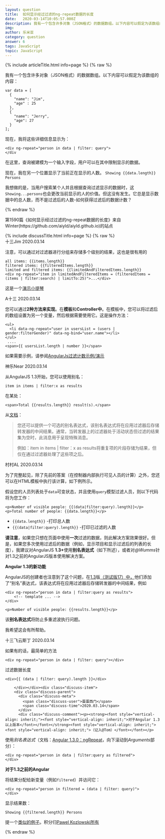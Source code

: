 ```yaml
---
layout: question
title:  如何显示经过过滤的ng-repeat数据的长度
date:   2020-03-14T10:05:57.000Z
description: 我有一个包含许多对象（JSON格式）的数据数组。以下内容可以假定为该数组的内容：var data = \[  {    "name"  "Jim",...
img: 
author: 乐米亚
category: question
answer: 6
tags: JavaScript
topic: JavaScript
---
```

<div class="article-root">
  <div class="article">
    {% include articleTitle.html info=page %}
    {% raw %}
    <div class="article-content"><p><font style="vertical-align: inherit;"><font style="vertical-align: inherit;">我有一个包含许多对象（JSON格式）的数据数组。</font><font style="vertical-align: inherit;">以下内容可以假定为该数组的内容：</font></font></p>

<pre><code>var data = [<font></font>
  {<font></font>
    "name": "Jim",<font></font>
    "age" : 25<font></font>
  },<font></font>
  {<font></font>
    "name": "Jerry",<font></font>
    "age": 27<font></font>
  }<font></font>
];<font></font>
</code></pre>

<p><font style="vertical-align: inherit;"><font style="vertical-align: inherit;">现在，我将这些详细信息显示为：</font></font></p>

<pre><code>&lt;div ng-repeat="person in data | filter: query"&gt;<font></font>
&lt;/div<font></font>
</code></pre>

<p><font style="vertical-align: inherit;"><font style="vertical-align: inherit;">在这里，查询被建模为一个输入字段，用户可以在其中限制显示的数据。</font></font></p>

<p><font style="vertical-align: inherit;"><font style="vertical-align: inherit;">现在，我在另一个位置显示了当前正在显示的人数。 </font></font><code>Showing {{data.length}} Persons</code>  </p>

<p><font style="vertical-align: inherit;"><font style="vertical-align: inherit;">我想做的是，当用户搜索某个人并且根据查询过滤显示的数据时，这</font></font><code>Showing...persons</code><font style="vertical-align: inherit;"><font style="vertical-align: inherit;">也会更改当前显示的人的价值。</font><font style="vertical-align: inherit;">但这没有发生。</font><font style="vertical-align: inherit;">它总是显示数据中的总人数，而不是过滤后的人数-如何获得过滤后的数据计数？</font></font></p></div>
    {% endraw %}
  </div>
  <p class="winter_mark">第1590篇《如何显示经过过滤的ng-repeat数据的长度》来自Winter(https://github.com/aiyld/aiyld.github.io)的站点</p>
  <div class="discuss-wrapper">
    {% include discussTitle.html info=page %}
    {% raw %}
    <div class="discuss-item">
        <div class="discuss-parent">
          <div class="discuss-meta">
            <span class="discuss-user">十三Jim</span>
            <span class="discuss-time">2020.03.14</span>
          </div>
          <div class="discuss-comment"><p><font style="vertical-align: inherit;"><font style="vertical-align: inherit;">注意，可以通过对过滤器进行分组来存储多个级别的结果，这也是很有用的</font></font></p>

<pre><code>all items: {{items.length}}<font></font>
filtered items: {{filteredItems.length}}<font></font>
limited and filtered items: {{limitedAndFilteredItems.length}}<font></font>
&lt;div ng-repeat="item in limitedAndFilteredItems = (filteredItems = (items | filter:search) | limitTo:25)"&gt;...&lt;/div&gt;<font></font>
</code></pre>

<p><font style="vertical-align: inherit;"><font style="vertical-align: inherit;">这是一个</font></font><a href="https://jsfiddle.net/fxzby80p/" rel="noreferrer"><font style="vertical-align: inherit;"><font style="vertical-align: inherit;">演示小提琴</font></font></a> </p></div>
        </div></div><div class="discuss-item">
        <div class="discuss-parent">
          <div class="discuss-meta">
            <span class="discuss-user">A十三</span>
            <span class="discuss-time">2020.03.14</span>
          </div>
          <div class="discuss-comment"><p><font style="vertical-align: inherit;"><font style="vertical-align: inherit;">您可以通过</font></font><strong><font style="vertical-align: inherit;"><font style="vertical-align: inherit;">2种方法来实现</font></font></strong><font style="vertical-align: inherit;"><font style="vertical-align: inherit;">。</font><font style="vertical-align: inherit;">在</font></font><strong><font style="vertical-align: inherit;"><font style="vertical-align: inherit;">模板</font></font></strong><font style="vertical-align: inherit;"><font style="vertical-align: inherit;">和</font></font><strong><font style="vertical-align: inherit;"><font style="vertical-align: inherit;">Controller中</font></font></strong><font style="vertical-align: inherit;"><font style="vertical-align: inherit;">。</font><font style="vertical-align: inherit;">在模板中，您可以将过滤后的数组设置为另一个变量，然后根据需要使用它。</font><font style="vertical-align: inherit;">这是操作方法：</font></font></p>

<pre><code>&lt;ul&gt;<font></font>
  &lt;li data-ng-repeat="user in usersList = (users | gender:filterGender)" data-ng-bind="user.name"&gt;&lt;/li&gt;<font></font>
&lt;/ul&gt;<font></font>
 ....<font></font>
&lt;span&gt;{{ usersList.length | number }}&lt;/span&gt;<font></font>
</code></pre>

<p><font style="vertical-align: inherit;"><font style="vertical-align: inherit;">如果需要示例，请参阅</font></font><a href="http://www.w3docs.com/snippets/angularjs/how-to-show-angularjs-filtered-count.html" rel="noreferrer"><font style="vertical-align: inherit;"><font style="vertical-align: inherit;">AngularJs过滤计数示例/演示</font></font></a></p></div>
        </div></div><div class="discuss-item">
        <div class="discuss-parent">
          <div class="discuss-meta">
            <span class="discuss-user">神乐Near</span>
            <span class="discuss-time">2020.03.14</span>
          </div>
          <div class="discuss-comment"><p><font style="vertical-align: inherit;"><font style="vertical-align: inherit;">从AngularJS 1.3开始，您可以使用别名：  </font></font></p>

<pre><code>item in items | filter:x as results
</code></pre>

<p><font style="vertical-align: inherit;"><font style="vertical-align: inherit;">在某处：</font></font></p>

<pre><code>&lt;span&gt;Total {{results.length}} result(s).&lt;/span&gt;
</code></pre>

<p><font style="vertical-align: inherit;"><font style="vertical-align: inherit;">从</font></font><a href="https://code.angularjs.org/1.3.0-beta.17/docs/api/ng/directive/ngRepeat" rel="noreferrer"><font style="vertical-align: inherit;"><font style="vertical-align: inherit;">文档</font></font></a><font style="vertical-align: inherit;"><font style="vertical-align: inherit;">：</font></font></p>

<blockquote>
  <p><font style="vertical-align: inherit;"><font style="vertical-align: inherit;">您还可以提供一个可选的别名表达式，该别名表达式将在应用过滤器后存储转发器的中间结果。</font><font style="vertical-align: inherit;">通常，当转发器上的过滤器处于活动状态但过滤的结果集为空时，此消息用于呈现特殊消息。</font></font></p>
  
  <p><font style="vertical-align: inherit;"><font style="vertical-align: inherit;">例如：item in items | </font><font style="vertical-align: inherit;">filter：x as results将重复项的片段存储为结果，但仅在通过过滤器处理了这些项之后。</font></font></p>
</blockquote></div>
        </div></div><div class="discuss-item">
        <div class="discuss-parent">
          <div class="discuss-meta">
            <span class="discuss-user">村村AL</span>
            <span class="discuss-time">2020.03.14</span>
          </div>
          <div class="discuss-comment"><p><font style="vertical-align: inherit;"><font style="vertical-align: inherit;">为了完整起见，除了先前的答案（在控制器内部执行可见人员的计算）之外，您还可以在HTML模板中执行该计算，如下例所示。</font></font></p>

<p><font style="vertical-align: inherit;"><font style="vertical-align: inherit;">假设您的人员列表处于</font></font><code>data</code><font style="vertical-align: inherit;"><font style="vertical-align: inherit;">可变状态，并且使用</font></font><code>query</code><font style="vertical-align: inherit;"><font style="vertical-align: inherit;">模型</font><font style="vertical-align: inherit;">过滤人员</font><font style="vertical-align: inherit;">，则以下代码将为您工作：
</font></font></p>

<pre><code>&lt;p&gt;Number of visible people: {{(data|filter:query).length}}&lt;/p&gt;<font></font>
&lt;p&gt;Total number of people: {{data.length}}&lt;/p&gt;<font></font>
</code></pre>

<ul>
<li><code>{{data.length}}</code><font style="vertical-align: inherit;"><font style="vertical-align: inherit;"> -打印总人数</font></font></li>
<li><code>{{(data|filter:query).length}}</code><font style="vertical-align: inherit;"><font style="vertical-align: inherit;"> -打印已过滤的人数</font></font></li>
</ul>

<p><strong><font style="vertical-align: inherit;"><font style="vertical-align: inherit;">请注意</font></font></strong><font style="vertical-align: inherit;"><font style="vertical-align: inherit;">，如果您只想</font><font style="vertical-align: inherit;">在页面中</font><font style="vertical-align: inherit;">使用</font></font><strong><font style="vertical-align: inherit;"><font style="vertical-align: inherit;">一次</font></font></strong><font style="vertical-align: inherit;"><font style="vertical-align: inherit;">过滤的数据，则此解决方案效果很好</font><font style="vertical-align: inherit;">。</font><font style="vertical-align: inherit;">但是，如果您多次使用过滤后的数据（例如，显示项目和显示过滤后的列表的长度），我建议</font><font style="vertical-align: inherit;">对AngularJS </font><strong><font style="vertical-align: inherit;">1.3+</font></strong><font style="vertical-align: inherit;">使用</font></font><strong><font style="vertical-align: inherit;"><font style="vertical-align: inherit;">别名表达式</font></font></strong><font style="vertical-align: inherit;"><font style="vertical-align: inherit;">（如下所述），</font><font style="vertical-align: inherit;">或者对</font><em><font style="vertical-align: inherit;">@Wumms</font></em><font style="vertical-align: inherit;">针对1.3之前的AngularJS版本</font><font style="vertical-align: inherit;">使用解决方案</font><font style="vertical-align: inherit;">。</font></font><strong><font style="vertical-align: inherit;"></font></strong><font style="vertical-align: inherit;"></font><em><font style="vertical-align: inherit;"></font></em><font style="vertical-align: inherit;"></font></p>

<p><strong><font style="vertical-align: inherit;"><font style="vertical-align: inherit;">Angular 1.3的新功能</font></font></strong></p>

<p><font style="vertical-align: inherit;"><font style="vertical-align: inherit;">AngularJS的创建者也注意到了这个问题，在</font></font><a href="https://code.angularjs.org/1.3.0-beta.17/docs/api/ng/directive/ngRepeat"><font style="vertical-align: inherit;"><font style="vertical-align: inherit;">1.3</font></font></a><font style="vertical-align: inherit;"><font style="vertical-align: inherit;">版</font><a href="https://code.angularjs.org/1.3.0-beta.17/docs/api/ng/directive/ngRepeat"><font style="vertical-align: inherit;">（测试版17）中，</font></a><font style="vertical-align: inherit;">他们添加了“别名”表达式，该表达式将在应用过滤器后存储转发器的中间结果，例如</font></font></p>

<pre><code>&lt;div ng-repeat="person in data | filter:query as results"&gt;<font></font>
    &lt;!-- template ... --&gt;<font></font>
&lt;/div&gt;<font></font>
<font></font>
&lt;p&gt;Number of visible people: {{results.length}}&lt;/p&gt;<font></font>
</code></pre>

<p><font style="vertical-align: inherit;"><font style="vertical-align: inherit;">该</font></font><strong><font style="vertical-align: inherit;"><font style="vertical-align: inherit;">别名表达式</font></font></strong><font style="vertical-align: inherit;"><font style="vertical-align: inherit;">将防止多重滤波执行问题。</font></font></p>

<p><font style="vertical-align: inherit;"><font style="vertical-align: inherit;">我希望这会有所帮助。</font></font></p></div>
        </div></div><div class="discuss-item">
        <div class="discuss-parent">
          <div class="discuss-meta">
            <span class="discuss-user">十三飞云斯丁</span>
            <span class="discuss-time">2020.03.14</span>
          </div>
          <div class="discuss-comment"><p><font style="vertical-align: inherit;"><font style="vertical-align: inherit;">如果有的话，最简单的方法</font></font></p>

<pre><code>&lt;div ng-repeat="person in data | filter: query"&gt;&lt;/div&gt;
</code></pre>

<p><font style="vertical-align: inherit;"><font style="vertical-align: inherit;">过滤数据长度 </font></font></p>

<pre><code>&lt;div&gt;{{ (data | filter: query).length }}&lt;/div&gt;
</code></pre></div>
        </div></div><div class="discuss-item">
        <div class="discuss-parent">
          <div class="discuss-meta">
            <span class="discuss-user">蛋蛋西门</span>
            <span class="discuss-time">2020.03.14</span>
          </div>
          <div class="discuss-comment"><p><strong><font style="vertical-align: inherit;"><font style="vertical-align: inherit;">对于Angular 1.3以上版本</font></font></strong><font style="vertical-align: inherit;"><font style="vertical-align: inherit;">（记入@Tom）</font></font></p>

<p><font style="vertical-align: inherit;"><font style="vertical-align: inherit;">使用</font></font><em><font style="vertical-align: inherit;"><font style="vertical-align: inherit;">别名表达式</font></font></em><font style="vertical-align: inherit;"><font style="vertical-align: inherit;">（文档：</font></font><a href="https://code.angularjs.org/1.3.0/docs/api/ng/directive/ngRepeat" rel="noreferrer"><font style="vertical-align: inherit;"><font style="vertical-align: inherit;">Angular 1.3.0：ngRepeat</font></font></a><font style="vertical-align: inherit;"><font style="vertical-align: inherit;">，向下滚动到</font></font><em><font style="vertical-align: inherit;"><font style="vertical-align: inherit;">Arguments</font></font></em><font style="vertical-align: inherit;"><font style="vertical-align: inherit;">部分）：</font></font></p>

<pre><code>&lt;div ng-repeat="person in data | filter:query as filtered"&gt;<font></font>
&lt;/div&gt;<font></font>
</code></pre>

<p><strong><font style="vertical-align: inherit;"><font style="vertical-align: inherit;">对于1.3之前的Angular</font></font></strong></p>

<p><font style="vertical-align: inherit;"><font style="vertical-align: inherit;">将结果分配给新变量（例如</font></font><code>filtered</code><font style="vertical-align: inherit;"><font style="vertical-align: inherit;">）并访问它：</font></font></p>

<pre><code>&lt;div ng-repeat="person in filtered = (data | filter: query)"&gt;<font></font>
&lt;/div&gt;<font></font>
</code></pre>

<p><font style="vertical-align: inherit;"><font style="vertical-align: inherit;">显示结果数：</font></font></p>

<pre><code>Showing {{filtered.length}} Persons
</code></pre>

<p><font style="vertical-align: inherit;"><font style="vertical-align: inherit;">提一个</font></font><a href="http://jsfiddle.net/joshkurz/Nk8qy/3/" rel="noreferrer"><font style="vertical-align: inherit;"><font style="vertical-align: inherit;">类似的例子</font></font></a><font style="vertical-align: inherit;"><font style="vertical-align: inherit;">。</font><font style="vertical-align: inherit;">积分归</font></font><a href="https://groups.google.com/forum/#!topic/angular/7WY_BmFzd3U" rel="noreferrer"><font style="vertical-align: inherit;"><font style="vertical-align: inherit;">Pawel Kozlowski所有</font></font></a></p></div>
        </div></div>
    {% endraw %}
  </div>
<div>
